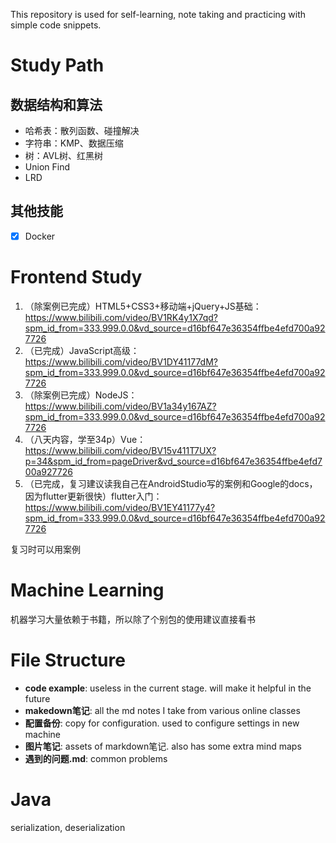 This repository is used for self-learning, note taking and practicing with simple code snippets.



# Study Path

## 数据结构和算法

- 哈希表：散列函数、碰撞解决
- 字符串：KMP、数据压缩
- 树：AVL树、红黑树
- Union Find
- LRD





## 其他技能

- [x] Docker



# Frontend Study

1. （除案例已完成）HTML5+CSS3+移动端+jQuery+JS基础：https://www.bilibili.com/video/BV1RK4y1X7qd?spm_id_from=333.999.0.0&vd_source=d16bf647e36354ffbe4efd700a927726
2. （已完成）JavaScript高级：https://www.bilibili.com/video/BV1DY41177dM?spm_id_from=333.999.0.0&vd_source=d16bf647e36354ffbe4efd700a927726
3. （除案例已完成）NodeJS：https://www.bilibili.com/video/BV1a34y167AZ?spm_id_from=333.999.0.0&vd_source=d16bf647e36354ffbe4efd700a927726
4. （八天内容，学至34p）Vue：https://www.bilibili.com/video/BV15v411T7UX?p=34&spm_id_from=pageDriver&vd_source=d16bf647e36354ffbe4efd700a927726
5. （已完成，复习建议读我自己在AndroidStudio写的案例和Google的docs，因为flutter更新很快）flutter入门：https://www.bilibili.com/video/BV1EY41177y4?spm_id_from=333.999.0.0&vd_source=d16bf647e36354ffbe4efd700a927726

复习时可以用案例





# Machine Learning

机器学习大量依赖于书籍，所以除了个别包的使用建议直接看书







# File Structure

- **code example**: useless in the current stage. will make it helpful in the future
- **makedown笔记**: all the md notes I take from various online classes
- **配置备份**: copy for configuration. used to configure settings in new machine
- **图片笔记**: assets of markdown笔记. also has some extra mind maps
- **遇到的问题.md**: common problems



# Java

serialization, deserialization
